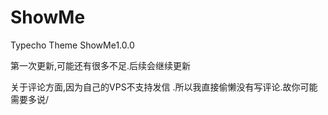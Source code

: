 # ShowMe
Typecho Theme ShowMe1.0.0


第一次更新,可能还有很多不足.后续会继续更新

关于评论方面,因为自己的VPS不支持发信 .所以我直接偷懒没有写评论.故你可能需要多说/


